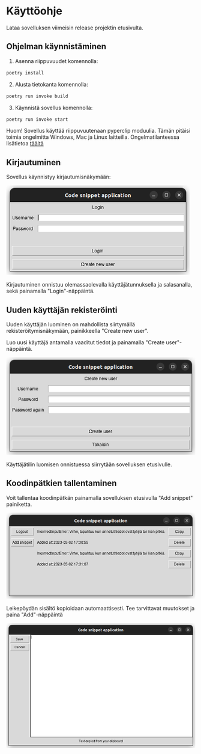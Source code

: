 # Käyttöohje

Lataa sovelluksen viimeisin release projektin etusivulta.

## Ohjelman käynnistäminen

1. Asenna riippuvuudet komennolla:

```bash
poetry install
```

2. Alusta tietokanta komennolla:

```bash
poetry run invoke build
```

3. Käynnistä sovellus komennolla:

```bash
poetry run invoke start
```
Huom!
Sovellus käyttää riippuvuutenaan pyperclip moduulia. Tämän pitäisi toimia ongelmitta Windows, Mac ja Linux laitteilla.
Ongelmatilanteessa lisätietoa [täältä](https://pypi.org/project/pyperclip/)


## Kirjautuminen

Sovellus käynnistyy kirjautumisnäkymään:

![Pakkauskaavio](./kuvat/login.png)


Kirjautuminen onnistuu olemassaolevalla käyttäjätunnuksella ja salasanalla, sekä painamalla "Login"-näppäintä.

## Uuden käyttäjän rekisteröinti

Uuden käyttäjän luominen on mahdollista siirtymällä rekisteröitymisnäkymään, painikkeella "Create new user".

Luo uusi käyttäjä antamalla vaaditut tiedot ja painamalla "Create user"-näppäintä.

![Pakkauskaavio](./kuvat/register.png)


Käyttäjätilin luomisen onnistuessa siirrytään sovelluksen etusivulle.


## Koodinpätkien tallentaminen
Voit tallentaa koodinpätkän painamalla sovelluksen etusivulla "Add snippet" painiketta.

![Pakkauskaavio](./kuvat/frontpage.png)




Leikepöydän sisältö kopioidaan automaattisesti. Tee tarvittavat muutokset ja paina "Add"-näppäintä

![Pakkauskaavio](./kuvat/add_snippet.png)
